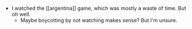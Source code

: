 - I watched the [[argentina]] game, which was mostly a waste of time. But oh well.
  - Maybe boycotting by not watching makes sense? But I'm unsure.
